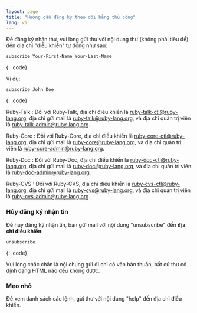 ```yaml
---
layout: page
title: "Hướng dẫn đăng ký theo dõi bằng thủ công"
lang: vi
---
```


Để đăng ký nhận thư, vui lòng gửi thư với nội dung thư (không phải tiêu đề)
đến địa chỉ "điều khiển" tự động như sau:

    subscribe Your-First-Name Your-Last-Name
{: .code}

Ví dụ:

    subscribe John Doe
{: .code}

Ruby-Talk
: Đối với Ruby-Talk, địa chỉ điều khiển là
  [ruby-talk-ctl@ruby-lang.org](mailto:ruby-talk-ctl@ruby-lang.org), địa chỉ gửi mail là
  [ruby-talk@ruby-lang.org](mailto:ruby-talk@ruby-lang.org), và địa chỉ quản trị viên là
  [ruby-talk-admin@ruby-lang.org](mailto:ruby-talk-admin@ruby-lang.org).

Ruby-Core
: Đối với Ruby-Core, địa chỉ điều khiển là
  [ruby-core-ctl@ruby-lang.org](mailto:ruby-core-ctl@ruby-lang.org), địa chỉ gửi mail là
  [ruby-core@ruby-lang.org](mailto:ruby-core@ruby-lang.org), và địa chỉ quản trị viên là
  [ruby-core-admin@ruby-lang.org](mailto:ruby-core-admin@ruby-lang.org).

Ruby-Doc
: Đối với Ruby-Doc, địa chỉ điều khiển là
  [ruby-doc-ctl@ruby-lang.org](mailto:ruby-doc-ctl@ruby-lang.org), địa chỉ gửi mail là
  [ruby-doc@ruby-lang.org](mailto:ruby-doc@ruby-lang.org), và địa chỉ quản trị viên là
  [ruby-doc-admin@ruby-lang.org](mailto:ruby-doc-admin@ruby-lang.org).

Ruby-CVS
: Đối với Ruby-CVS, địa chỉ điều khiển là
  [ruby-cvs-ctl@ruby-lang.org](mailto:ruby-cvs-ctl@ruby-lang.org), địa chỉ gửi mail là
  [ruby-cvs@ruby-lang.org](mailto:ruby-cvs@ruby-lang.org), và địa chỉ quản trị viên là
  [ruby-cvs-admin@ruby-lang.org](mailto:ruby-cvs-admin@ruby-lang.org).

### Hủy đăng ký nhận tin

Để hủy đăng ký nhận tin, bạn gửi mail với nội dung "unsubscribe" đến
**địa chỉ điều khiển**:

    unsubscribe
{: .code}

Vui lòng chắc chắn là nội chung gửi đi chỉ có văn bản thuần, 
bất cứ thư có định dạng HTML nào đều không được.

### Mẹo nhỏ

Để xem danh sách các lệnh, gửi thư với nội dung "help" đến địa chỉ điều khiển.

